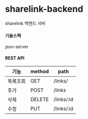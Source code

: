 # sharelink-backend
sharelink 백엔드 서버

#### 기술스택
json-server

#### REST API
기능 | method | path
--- | --- | ---
목록조회 | GET | /links/
추가 | POST | /links
삭제 | DELETE | /links/:id
수정 | PUT | /links/:id
